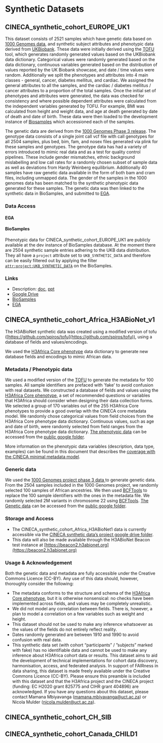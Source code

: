 # Synthetic Datasets

## CINECA_synthetic_cohort_EUROPE_UK1
This dataset consists of 2521 samples which have genetic data based on [1000 Genomes data](https://www.nature.com/articles/nature15393), and synthetic subject 
attributes and phenotypic data derived from [UKBiobank](https://journals.plos.org/plosmedicine/article?id=10.1371/journal.pmed.1001779). These data were initially derived using the [TOFU](https://github.com/spiros/tofu) tool, which 
generates randomly generated values based on the UKBiobank data dictionary. Categorical values were randomly generated 
based on the data dictionary, continuous variables generated based on the distribution of values reported by the UK 
Biobank showcase, and date / time values were random. Additionally we split the phenotypes and attributes into 4 main 
classes - general, cancer, diabetes mellitus, and cardiac. We assigned the general attributes to all the samples, and 
the cardiac / diabetes mellitus / cancer attributes to a proportion of the total samples. Once the initial set of 
phenotypes and attributes were generated, the data was checked for consistency and where possible dependent attributes 
were calculated from the independent variables generated by TOFU. For example, BMI was calculated from height and 
weight data, and age at death generated by date of death and date of birth. These data were then loaded to the 
development instance of [Biosamples](https://www.ebi.ac.uk/biosamples/ ) which accessioned each of the samples. 

The genetic data are derived from the [1000 Genomes Phase 3 release](https://www.internationalgenome.org/category/phase-3/). The genotype data consists of a single joint call 
vcf file with call genotypes for all 2504 samples, plus bed, bim, fam, and nosex files generated via plink for these 
samples and genotypes. The genotype data has had a variety of errors introduced to mimic real data and as a test for 
quality control pipelines. These include gender mismatches, ethnic background mislabelling and low call rates for a 
randomly chosen subset of sample data as well as deviations from Hardy Weinberg equilibrium. 
Additionally 40 samples have raw genetic data available in the form of both bam and cram 
files, including unmapped data. The gender of the samples in the 1000 genomes data has been matched to the synthetic 
phenotypic data generated for these samples. The genetic data was then linked to the synthetic data in BioSamples, and 
submitted to [EGA](https://ega-archive.org/). 

### Data Access
#### EGA

#### BioSamples
Phenotypic data for CINECA_synthetic_cohort_EUROPE_UK1 are publicly available at the dev instance of BioSamples 
database. At the moment there are 2504 synthetic sample entries adhering to the UKB data distribution. They all have a 
`project` attribute set to `UKB_SYNTHETIC_DATA` and therefore can be easily filtered out by applying the filter 
[`attr:project:UKB_SYNTHETIC_DATA`](https://wwwdev.ebi.ac.uk/biosamples/samples?filter=attr:project:UKB_SYNTHETIC_DATA) 
on the BioSamples.


### Links
- Description: [doc](), [ppt]()
- [Google Drive](https://drive.google.com/drive/u/1/folders/1uEy6C_owT6Lh1gBWHs-MvA4nS_9TAdLK)
- [BioSamples](https://wwwdev.ebi.ac.uk/biosamples/samples?filter=attr:project:UKB_SYNTHETIC_DATA)
- [EGA](https://ega-archive.org/datasets/EGAD00001006673)


## CINECA_synthetic_cohort_Africa_H3ABioNet_v1

The H3ABioNet synthetic data was created using a modified version of tofu ([https://github.com/spiros/tofu](https://github.com/spiros/tofu)), using a database of fields and values/encodings.

We used the [H3Africa Core phenotype](https://www.h3abionet.org/images/DataAndStandards/DataStandards/H3AfricaHarmonisedPhenotypes_DataDictionary_2018-05-11_Version_1.csv) data dictionary to generate new database fields and encodings to mimic African data.

### Metadata / Phenotypic data

We used a modified version of the [TOFU](https://github.com/spiros/tofu) to generate the metadata for 100 samples. All sample identifiers are prefaced with 'fake' to avoid confusion with real datasets. We constructed a database of fields and values using the [H3Africa Core phenotype](https://www.h3abionet.org/images/DataAndStandards/DataStandards/H3AfricaHarmonisedPhenotypes_DataDictionary_2018-05-11_Version_1.csv), a set of recommended questions or variables that H3Africa should consider when designing their data collection forms. We selected a group of 170 variables out of the 255 H3Africa Core phenotypes to provide a good overlap with the CINECA core metadata model. We randomly chose categorical values from field choices from the H3Africa Core phenotype data dictionary. Continuous values, such as age and date of birth, were randomly selected from field ranges from the H3Africa Core phenotype data dictionary. [The phenotypic data](https://drive.google.com/file/d/1p-WNt_2wTq50R2Nfi7ivmHU5R-dii_cK/view?usp=sharing) can be accessed from the [public google folder](https://drive.google.com/drive/folders/17gFbUzgVcByCd8IXb59dp2rDL2yXHQUX?usp=sharing).

More information on the phenotypic data variables (description, data type, examples) can be found in this document that describes the [coverage with the CINECA minimal metadata model](https://docs.google.com/spreadsheets/d/1Wpbf51jZjNHaIn1FJkMcMHswvHW0nasu/edit#gid=428731926).


### Generic data

We used the [1000 Genomes project phase 3 data ](http://ftp.1000genomes.ebi.ac.uk/vol1/ftp/release/20130502/) to generate genetic data. From the 2504 samples included in the 1000 Genomes project, we randomly selected 100 samples of African ancestries. We then used [BCFTools](http://samtools.github.io/bcftools/bcftools.html) to replace the 100 sample identifiers with the ones in the metadata file. We randomly selected 2M variants in chromosome 22 using [BCFTools](http://samtools.github.io/bcftools/bcftools.html). [The Genetic data](https://drive.google.com/file/d/1OBVx4DCMMo2ZH5lHCPywk1A2JnzKggy9/view?usp=sharing) can be accessed from the [public google folder](https://drive.google.com/drive/folders/17gFbUzgVcByCd8IXb59dp2rDL2yXHQUX?usp=sharing).

### Storage and Access

*   The CINECA_synthetic_cohort_Africa_H3ABioNet1 data is currently accessible via the [CINECA synthetic data’s project google drive folder](https://drive.google.com/drive/folders/17gFbUzgVcByCd8IXb59dp2rDL2yXHQUX?usp=sharing).
*   This data will also be made available through the H3ABioNet Beacon test instance at [https://beacon2.h3abionet.org](https://beacon2.h3abionet.org) 

### Usage & Acknowledgement

Both the genetic data and metadata are fully accessible under the Creative Commons Licence (CC-BY). Any use of this data should, however, thoroughly consider the following:
*   The metadata conforms to the structure and schema of the [H3Africa Core phenotype](https://www.h3abionet.org/images/DataAndStandards/DataStandards/H3AfricaHarmonisedPhenotypes_DataDictionary_2018-05-11_Version_1.csv), but it is otherwise nonsensical: no checks have been implemented across fields, and values may be completely unrealistic.
*   We did not model any correlation between fields. There is, however, a plan to model a correlation on a few variables such as weight and height.
*   This dataset should not be used to make any inference whatsoever as the values of the fields do not entirely reflect reality.
*   Dates randomly generated are between 1910 and 1990 to avoid confusion with real data.
*   This synthetic data set (with cohort “participants” / ”subjects” marked with fake) has no identifiable data and cannot be used to make any inference about H3Africa cohort data or results. This dataset aims to aid the development of technical implementations for cohort data discovery, harmonisation, access, and federated analysis. In support of FAIRness in data sharing, this dataset is made freely available under the Creative Commons Licence (CC-BY). Please ensure this preamble is included with this dataset and that the H3Africa project and the CINECA project (funding: EC H2020 grant 825775 and CIHR grant 404896) are acknowledged. If you have any questions about this dataset, please contact Mamana Mbiyavanga ([mamana.mbiyavanga@uct.ac.za](mailto:mamana.mbiyavanga@uct.ac.za)) or Nicola Mulder ([nicola.mulder@uct.ac.za](mailto:nicola.mulder@uct.ac.za)).

## CINECA_synthetic_cohort_CH_SIB

## CINECA_synthetic_cohort_Canada_CHILD1

